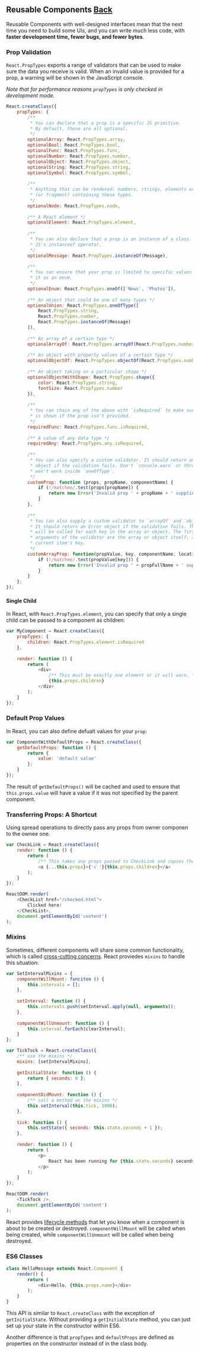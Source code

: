## Reusable Components [Back](./../react.md)

Reusable Components with well-designed interfaces mean that the next time you need to build some UIs, and you can write much less code, with **faster development time, fewer bugs, and fewer bytes**.

### Prop Validation

`React.PropTypes` exports a range of validators that can be used to make sure the data you receive is valid. When an invalid value is provided for a prop, a warning will be shown in the JavaScript console. 

*Note that for performance reasons `propTypes` is only checked in development mode.*

```js
React.createClass({
    propTypes: {
        /** 
         * You can declare that a prop is a specific JS primitive.
         * By default, these are all optional.
         */
        optionalArray: React.PropTypes.array,
        optionalBool: React.PropTypes.bool,
        optionalFunc: React.PropTypes.func,
        optionalNumber: React.PropTypes.number,
        optionalObject: React.PropTypes.object,
        optionalString: React.PropTypes.string,
        optionalSymbol: React.PropTypes.symbol,
        
        /** 
         * Anything that can be rendered: numbers, strings, elements or an array
         * (or fragment) containing these types.
         */
        optionalNode: React.PropTypes.node,
        
        /** A React element */
        optionalElement: React.PropTypes.element,
        
        /** 
         * You can also declare that a prop is an instance of a class. This uses
         * JS's instanceof operator.
         */
        optionalMessage: React.PropTypes.instanceOf(Message),
        
        /**
         * You can ensure that your prop is limited to specific values by treating
         * it as an enum.
         */
        optionalEnum: React.PropTypes.oneOf(['News', 'Photos']),
        
        /** An object that could be one of many types */
        optionalUnion: React.PropTypes.oneOfType([
            React.PropTypes.string,
            React.PropTypes.number,
            React.PropTypes.instanceOf(Message)
        ]),
        
        /** An array of a certain type */
        optionalArrayOf: React.PropTypes.arrayOf(React.PropTypes.number),
        
        /** An object with property values of a certain type */
        optionalObjectOf: React.PropTypes.objectOf(React.PropTypes.number),
        
        /** An object taking on a particular shape */
        optionalObjectWithShape: React.PropTypes.shape({
            color: React.PropTypes.string,
            fontSize: React.PropTypes.number
        }),
        
        /**
         * You can chain any of the above with `isRequired` to make sure a warning
         * is shown if the prop isn't provided.
         */
        requiredFunc: React.PropTypes.func.isRequired,
        
        /** A value of any data type */
        requiredAny: React.PropTypes.any.isRequired,
        
        /**
         * You can also specify a custom validator. It should return an Error
         * object if the validation fails. Don't `console.warn` or throw, as this
         * won't work inside `oneOfType`.
         */
        customProp: function (props, propName, componentName) {
            if (!/matchme/.test(props[propName]) {
                return new Error('Invalid prop ' + propName + ' supplied to ' + componentName + '. Validation failed.');
            }
        },
        
        /**
         * You can also supply a custom validator to `arrayOf` and `objectOf`.
         * It should return an Error object if the validation fails. The validator
         * will be called for each key in the array or object. The first two
         * arguments of the validator are the array or object itself, and the
         * current item's key.
         */
        customArrayProp: function(propValue, key, componentName, location, propFullName) {
            if (!/matchme/.test(propValue[key])) {
                return new Error('Invalid prop ' + propFullName + ' supplied to ' + componentName + '. Validation failed.');
            }
        }
    };
});
```

#### Single Child

In React, with `React.PropTypes.element`, you can specify that only a single child can be passed to a component as children:

```js
var MyComponent = React.createClass({
    propTypes: {
        children: React.PropTypes.element.isRequired
    },
    
    render: function () {
        return (
            <div>
                /** This must be exactly one element or it will warn. */
                {this.props.children}
            </div>
        );
    }
});
```

### Default Prop Values

In React, you can also define defualt values for your `prop`:

```js
var ComponentWithDefaultProps = React.createClass({
    getDefaultProps: function () {
        return {
            value: 'default value'  
        };
    }
});
```

The result of `getDefaultProps()` will be cached and used to ensure that `this.props.value` will have a value if it was not specified by the parent component.

### Transferring Props: A Shortcut

Using spread operations to directly pass any props from owner componen to the ownee one.

```js
var CheckLink = React.createClass({
    render: function () {
        return (
            /** This takes any props passed to CheckLink and copies them to <a> */
            <a {...this.props}>{'√ '}{this.props.children}</a>
        );
    }
});

ReactDOM.render(
    <CheckList href="/checked.html">
        Clicked here!
    </CheckList>,
    document.getElementById('content')
);
```

### Mixins

Sometimes, different components will share some common functionality, which is called [cross-cutting concerns](https://en.wikipedia.org/wiki/Cross-cutting_concern). React proviedes `mixins` to handle this situation:

```js
var SetIntervalMixins = {
    componentWillMount: funciton () {
        this.intervals = [];
    },
    
    setInterval: function () {
        this.intervals.push(setInterval.apply(null, arguments));
    },
    
    componentWillUnmount: function () {
        this.interval.forEach(clearInterval);
    }
};

var TickTock = React.createClass({
    /** use the mixins */
    mixins: [setIntervalMixins],
    
    getInitialState: function () {
        return { seconds: 0 };
    },
    
    componentDidMount: function () {
        /** call a method on the mixins */
        this.setInterval(this.tick, 1000);
    },
    
    tick: function () {
        this.setState({ seconds: this.state.seconds + 1 });
    },
    
    render: function () {
        return (
            <p>
                React has been running for {this.state.seconds} seconds.
            </p>
        );
    }
});

ReactDOM.render(
    <TickTock />,
    document.getElementById('content')
);
```

React provides [lifecycle methods](https://facebook.github.io/react/docs/working-with-the-browser.html#component-lifecycle) that let you know when a component is about to be created or destroyed. `componentWillMount` will be called when being created, while `componentWillUnmount` will be called when being destroyed.

### ES6 Classes

```js
class HelloMessage extends React.Component {
    render() {
        return (
            <div>Hello, {this.props.name}</div>
        );
    }
}
```

This API is similar to `React.createClass` with the exception of `getInitialState`. Without providing a `getInitialState` method, you can just set up your state in the constructor within ES6.

Another difference is that `propTypes` and `defaultProps` are defined as properties on the constructor instead of in the class body.

```js

```